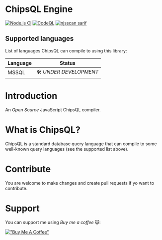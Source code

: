 # ChipsQL Engine

[![Node.js CI](https://github.com/OpenGoose/chipsql-engine/actions/workflows/tests.yml/badge.svg)](https://github.com/OpenGoose/chipsql-engine/actions/workflows/tests.yml)
[![CodeQL](https://github.com/OpenGoose/chipsql-engine/actions/workflows/github-code-scanning/codeql/badge.svg)](https://github.com/OpenGoose/chipsql-engine/actions/workflows/github-code-scanning/codeql)
[![njsscan sarif](https://github.com/OpenGoose/chipsql-engine/actions/workflows/njsscan.yml/badge.svg)](https://github.com/OpenGoose/chipsql-engine/actions/workflows/njsscan.yml)

## Supported languages

List of languages ChipsQL can compile to using this library:

| Language | Status                 |
| -------- | ---------------------- |
| MSSQL    | 🛠️ _UNDER DEVELOPMENT_ |

# Introduction

An _Open Source_ JavaScript ChipsQL compiler.

# What is ChipsQL?

ChipsQL is a standard database query language that can compile to some well-known query languages (see the supported list above).

# Contribute

You are welcome to make changes and create pull requests if yo want to contribute.

# Support

You can support me using _Buy me a coffee_ 😺:

[!["Buy Me A Coffee"](https://www.buymeacoffee.com/assets/img/custom_images/orange_img.png)](https://www.buymeacoffee.com/joelkmps)

